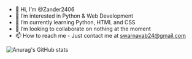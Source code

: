 - 👋 Hi, I’m @Zander2406
- 👀 I’m interested in Python & Web Development
- 🌱 I’m currently learning Python, HTML and CSS
- 💞️ I’m looking to collaborate on nothing at the moment
- 📫 How to reach me - Just contact me at swarnavab24@gmail.com

<!---
Zander2406/Zander2406 is a ✨ special ✨ repository because its `README.md` (this file) appears on your GitHub profile.
You can click the Preview link to take a look at your changes.
--->


![Anurag's GitHub stats](https://github-readme-stats.vercel.app/api?username=Zander2406&show_icons=true&theme=dark)
